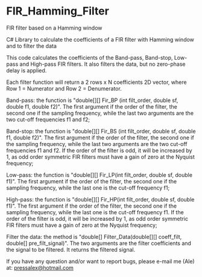 # FIR_Hamming_Filter
FIR filter based on a Hamming window

C# Library to calculate the coefficients of a FIR filter with Hamming window and to filter the data

This code calculates the coefficients of the Band-pass, Band-stop, Low-pass and High-pass FIR filters. It also filters the data, but no zero-phase delay is applied.

Each filter function will return a 2 rows x N coefficients 2D vector, where Row 1 = Numerator and Row 2 = Denumerator. 

Band-pass: the function is "double[][] Fir_BP (int filt_order, double sf, double f1, double f2)". The first argument if the order of the filter, the second one if the sampling frequency, while the last two arguments are the two cut-off frequencies f1 and f2;

Band-stop: the function is "double[][] Fir_BS (int filt_order, double sf, double f1, double f2)". The first argument if the order of the filter, the second one if the sampling frequency, while the last two arguments are the two cut-off frequencies f1 and f2. If the order of the filter is odd, it will be increased by 1, as odd order symmetric FIR filters must have a gain of zero at the Nyquist frequency;

Low-pass: the function is "double[][] Fir_LP(int filt_order, double sf, double f1)". The first argument if the order of the filter, the second one if the sampling frequency, while the last one is the cut-off frequency f1;

High-pass: the function is "double[][] Fir_HP(int filt_order, double sf, double f1)". The first argument if the order of the filter, the second one if the sampling frequency, while the last one is the cut-off frequency f1. If the order of the filter is odd, it will be increased by 1, as odd order symmetric FIR filters must have a gain of zero at the Nyquist frequency;

Filter the data: the method is "double[] Filter_Data(double[][] coeff_filt, double[] pre_filt_signal)". The two arguments are the filter coefficients and the signal to be filtered. It returns the filtered signal.

If you have any question and/or want to report bugs, please e-mail me (Ale) at: pressalex@hotmail.com
